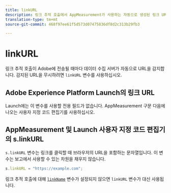 ```yaml
---
title: linkURL
description: 링크 추적 호출에서 AppMeasurement가 사용하는 자동으로 생성된 링크 URL을 무시합니다.
translation-type: tm+mt
source-git-commit: 468f97ee61f5d573d07475836df8d2c313b29fb3

---
```



# linkURL

링크 추적 호출이 Adobe에 전송될 때마다 데이터 수집 서버가 자동으로 URL을 감지합니다. 감지된 URL을 무시하려면 `linkURL` 변수를 사용하십시오.

## Adobe Experience Platform Launch의 링크 URL

Launch에는 이 변수를 사용할 전용 필드가 없습니다. AppMeasurement 구문 다음에 나오는 사용자 지정 코드 편집기를 사용하십시오.

## AppMeasurement 및 Launch 사용자 지정 코드 편집기의 s.linkURL

`s.linkURL` 변수는 링크를 클릭할 때 브라우저의 URL을 포함하는 문자열입니다. 이 변수는 보고에서 사용할 수 있는 차원을 채우지 않습니다.

```js
s.linkURL = "https://example.com";
```

링크 추적 호출에 대해 [`linkName`](linkname.md) 변수가 설정되지 않으면 `linkURL` 변수가 대신 사용됩니다.
